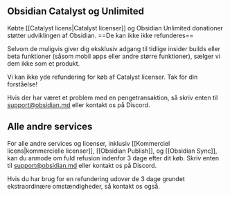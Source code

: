 ## Obsidian Catalyst og Unlimited

Købte [[Catalyst licens|Catalyst licenser]] og Obsidian Unlimited donationer støtter udviklingen af Obsidian. ==De kan ikke ikke refunderes==

Selvom de muligvis giver dig eksklusiv adgang til tidlige insider builds eller beta funktioner (såsom mobil apps eller andre større funktioner), sælger vi dem ikke som et produkt.

Vi kan ikke yde refundering for køb af Catalyst licenser. Tak for din forståelse!

Hvis der har været et problem med en pengetransaktion, så skriv enten til support@obsidian.md eller kontakt os på Discord.

## Alle andre services

For alle andre services og licenser, inklusiv [[Kommerciel licens|kommercielle licenser]], [[Obsidian Publish]], og [[Obsidian Sync]], kan du anmode om fuld refusion indenfor 3 dage efter dit køb. Skriv enten til support@obsidian.md eller kontakt os på Discord.

Hvis du har brug for en refundering udover de 3 dage grundet ekstraordinære omstændigheder, så kontakt os også.
